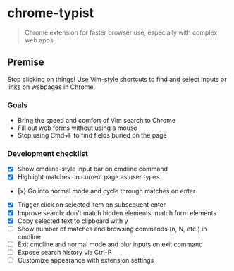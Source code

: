 # chrome-typist

> Chrome extension for faster browser use, especially with complex web apps.

## Premise
Stop clicking on things! Use Vim-style shortcuts to find and select inputs or links on webpages in Chrome.

### Goals
- Bring the speed and comfort of Vim search to Chrome
- Fill out web forms without using a mouse
- Stop using Cmd+F to find fields buried on the page

### Development checklist
- [x] Show cmdline-style input bar on cmdline command
- [x] Highlight matches on current page as user types
- [x} Go into normal mode and cycle through matches on enter
- [x] Trigger click on selected item on subsequent enter
- [x] Improve search: don't match hidden elements; match form elements
- [x] Copy selected text to clipboard with y
- [ ] Show number of matches and browsing commands (n, N, etc.) in cmdline
- [ ] Exit cmdline and normal mode and blur inputs on exit command
- [ ] Expose search history via Ctrl-P
- [ ] Customize appearance with extension settings
